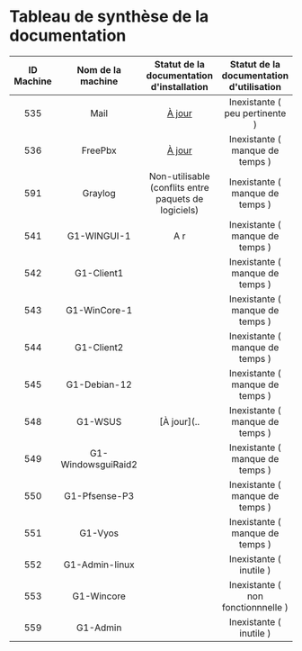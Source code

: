 # Tableau de synthèse de la documentation

| ID Machine  | Nom de la machine | Statut de la documentation d'installation | Statut de la documentation d'utilisation |
|:-----------------:|:-----------------:|:-----------------------------------------:|:----------------------------------------:|
| 535 | Mail      |  [À jour](../S07/s07_INSTALL.md)                               |   Inexistante ( peu pertinente  )       |
| 536 | FreePbx       |  [À jour](..S09/S09_INSTALL.md)                           |   Inexistante ( manque de temps  )       |
| 591 | Graylog     |  Non-utilisable (conflits entre paquets de logiciels)                           |   Inexistante ( manque de temps  )       |
| 541 | G1-WINGUI-1      |  A r                                   |   Inexistante ( manque de temps  )       |
| 542 | G1-Client1      |                                    |   Inexistante ( manque de temps  )       |
| 543 | G1-WinCore-1  |                                   |   Inexistante ( manque de temps  )       |
| 544 | G1-Client2       |                                    |   Inexistante ( manque de temps  )       |
| 545 | G1-Debian-12   |                                    |   Inexistante ( manque de temps  )       |
| 548 | G1-WSUS          |    [À jour](..                               |   Inexistante ( manque de temps  )       |
| 549 | G1-WindowsguiRaid2       |                                     |   Inexistante ( manque de temps  )       |
| 550 | G1-Pfsense-P3 |                                 |   Inexistante ( manque de temps  )       |
| 551 | G1-Vyos |                                     |   Inexistante ( manque de temps  )       |
| 552 | G1-Admin-linux          |             |   Inexistante ( inutile  )               |
| 553 | G1-Wincore         |        |   Inexistante  ( non fonctionnnelle )    |
| 559 | G1-Admin    |                                 |   Inexistante ( inutile  )               |
